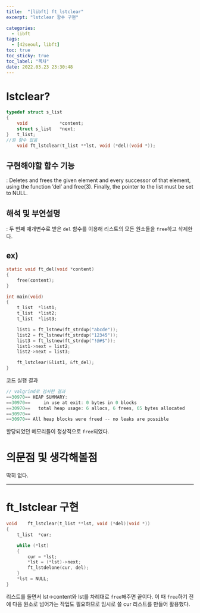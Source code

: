 ```yaml
---
title:  "[libft] ft_lstclear"
excerpt: "lstclear 함수 구현"

categories:
  - libft
tags:
  - [42seoul, libft]
toc: true
toc_sticky: true
toc_label: "목차"
date: 2022.03.23 23:30:48
---
```


# lstclear?

```c
typedef struct s_list
{
	void			*content;
	struct s_list	*next;
}	t_list;
//원 함수 없음
    void ft_lstclear(t_list **lst, void (*del)(void *));
```

## 구현해야할 함수 기능    
:  Deletes and frees the given element and every successor of that element, using the function ’del’ and free(3). Finally, the pointer to the list must be set to NULL.    

## 해석 및 부연설명    
:  두 번째 매개변수로 받은 `del` 함수를 이용해 리스트의 모든 원소들을 `free`하고 삭제한다.     

## ex)    
```c
static void	ft_del(void *content)
{
	free(content);
}

int	main(void)
{
	t_list	*list1;
	t_list	*list2;
	t_list	*list3;

	list1 = ft_lstnew(ft_strdup("abcde"));
	list2 = ft_lstnew(ft_strdup("12345"));
	list3 = ft_lstnew(ft_strdup("!@#$"));
	list1->next = list2;
	list2->next = list3;

	ft_lstclear(&list1, &ft_del);
}
```
코드 실행 결과
```c
// valgrind로 검사한 결과
==30970== HEAP SUMMARY:
==30970==     in use at exit: 0 bytes in 0 blocks
==30970==   total heap usage: 6 allocs, 6 frees, 65 bytes allocated
==30970== 
==30970== All heap blocks were freed -- no leaks are possible
```
할당되었던 메모리들이 정상적으로 `free`되었다.    

# 의문점 및 생각해볼점    
딱히 없다.    

***

# ft_lstclear 구현

```c
void	ft_lstclear(t_list **lst, void (*del)(void *))
{
	t_list	*cur;

	while (*lst)
	{
		cur = *lst;
		*lst = (*lst)->next;
		ft_lstdelone(cur, del);
	}
	*lst = NULL;
}

```

리스트를 돌면서 lst->content와 lst를 차례대로 `free`해주면 끝이다. 이 때 `free`하기 전에 다음 원소로 넘어가는 작업도 필요하므로 임시로 쓸 cur 리스트를 만들어 활용했다.    
